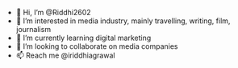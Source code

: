 - 👋 Hi, I’m @Riddhi2602
- 👀 I’m interested in media industry, mainly travelling, writing, film, journalism
- 🌱 I’m currently learning digital marketing 
- 💞️ I’m looking to collaborate on media companies
- 📫 Reach me @iriddhiagrawal

<!---
Riddhi2602/Riddhi2602 is a ✨ special ✨ repository because its `README.md` (this file) appears on your GitHub profile.
You can click the Preview link to take a look at your changes.
--->
